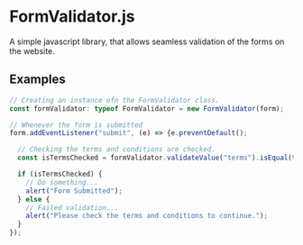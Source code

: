 # FormValidator.js

A simple javascript library, that allows seamless validation of the forms on the website.

## Examples

```typescript
// Creating an instance ofn the FormValidator class.
const formValidator: typeof FormValidator = new FormValidator(form);

// Whenever the form is submitted
form.addEventListener("submit", (e) => {e.preventDefault();

  // Checking the terms and conditions are checked.
  const isTermsChecked = formValidator.validateValue("terms").isEqual(true);

  if (isTermsChecked) {
    // Do something...
    alert("Form Submitted");
  } else {
    // Failed validation...
    alert("Please check the terms and conditions to continue.");
  }
});
```
